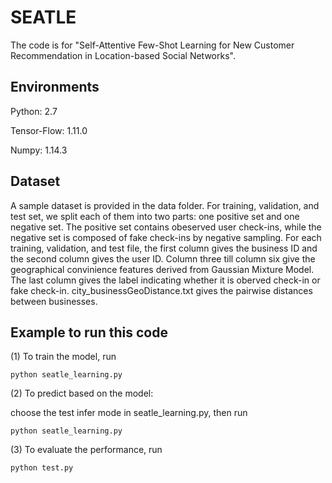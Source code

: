 # SEATLE
The code is for "Self-Attentive Few-Shot Learning for New Customer Recommendation in Location-based Social Networks".

## Environments 
  Python: 2.7
  
  Tensor-Flow: 1.11.0
  
  Numpy: 1.14.3
## Dataset
A sample dataset is provided in the data folder.
For training, validation, and test set, we split each of them into two parts: one positive set and one negative set.
The positive set contains obeserved user check-ins, while the negative set is composed of fake check-ins by negative sampling.
For each training, validation, and test file, the first column gives the business ID and the second column gives the user ID. Column three till column six give the geographical convinience features derived from Gaussian Mixture Model. The last column gives the label indicating whether it is oberved check-in or fake check-in. city_businessGeoDistance.txt gives the pairwise distances between businesses.
## Example to run this code
(1) To train the model, run

`python seatle_learning.py`

(2) To predict based on the model:

choose the test infer mode in seatle_learning.py, then run

`python seatle_learning.py`

(3) To evaluate the performance, run

`python test.py`
